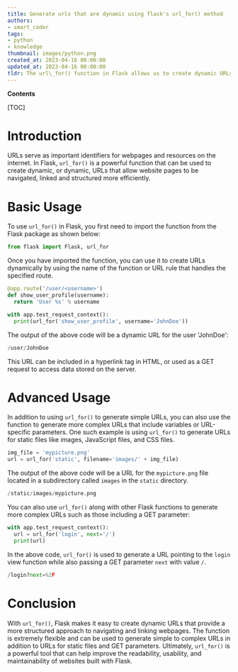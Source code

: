 ```yaml
---
title: Generate urls that are dynamic using flask's url_for() method
authors:
- smart_coder
tags:
- python
- knowledge
thumbnail: images/python.png
created_at: 2023-04-16 00:00:00
updated_at: 2023-04-16 00:00:00
tldr: The url\_for() function in Flask allows us to create dynamic URLs by referencing the function name that handles the specific request.
---
```


**Contents**

[TOC]

# Introduction

URLs serve as important identifiers for webpages and resources on the internet. In Flask, `url_for()` is a powerful function that can be used to create dynamic, or dynamic, URLs that allow website pages to be navigated, linked and structured more efficiently.


# Basic Usage

To use `url_for()` in Flask, you first need to import the function from the Flask package as shown below:

```python
from flask import Flask, url_for
```

Once you have imported the function, you can use it to create URLs dynamically by using the name of the function or URL rule that handles the specified route. 

```python
@app.route('/user/<username>')
def show_user_profile(username):
  return 'User %s' % username

with app.test_request_context():
  print(url_for('show_user_profile', username='JohnDoe'))
```

The output of the above code will be a dynamic URL for the user 'JohnDoe':

```python
/user/JohnDoe
```

This URL can be included in a hyperlink tag in HTML, or used as a GET request to access data stored on the server.

# Advanced Usage

In addition to using `url_for()` to generate simple URLs, you can also use the function to generate more complex URLs that include variables or URL-specific parameters. One such example is using `url_for()` to generate URLs for static files like images, JavaScript files, and CSS files. 

```python
img_file = 'mypicture.png'
url = url_for('static', filename='images/' + img_file)
```

The output of the above code will be a URL for the `mypicture.png` file located in a subdirectory called `images` in the `static` directory.

```python
/static/images/mypicture.png
```

You can also use `url_for()` along with other Flask functions to generate more complex URLs such as those including a GET parameter:

```python
with app.test_request_context():
  url = url_for('login', next='/')
  print(url)
```

In the above code, `url_for()` is used to generate a URL pointing to the `login` view function while also passing a GET parameter `next` with value `/`. 

```python
/login?next=%2F
```

# Conclusion

With `url_for()`, Flask makes it easy to create dynamic URLs that provide a more structured approach to navigating and linking webpages. The function is extremely flexible and can be used to generate simple to complex URLs in addition to URLs for static files and GET parameters. Ultimately, `url_for()` is a powerful tool that can help improve the readability, usability, and maintainability of websites built with Flask.
